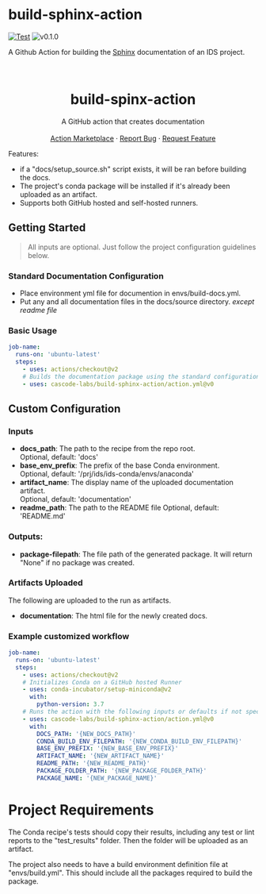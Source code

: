 # build-sphinx-action
[![Test](https://github.com/cascode-labs/build-sphinx-action/actions/workflows/test.yml/badge.svg)](https://github.com/cascode-labs/build-sphinx-action/actions/workflows/test.yml)
![v0.1.0](https://img.shields.io/badge/v-0.1.0-blue)

A Github Action for building the [Sphinx](https://www.sphinx-doc.org/en/master/) 
documentation of an IDS project.

<br />
<p align="center">

  <h1 align="center">build-spinx-action</h1>

  <p align="center">
    A GitHub action that creates documentation 
    <br />
    <br />
    <a href="https://github.com/github_username/repo_name">Action Marketplace</a>
    ·
    <a href="https://github.com/cascode-labs/build-sphinx-action/issues">Report Bug</a>
    ·
    <a href="https://github.com/cascode-labs/build-sphinx-action/issues">Request Feature</a>
  </p>
</p>

Features:
- if a "docs/setup_source.sh" script exists, it will be ran before building the docs.
- The project's conda package will be installed if it's already been uploaded as an artifact. 
- Supports both GitHub hosted and self-hosted runners.  

## Getting Started
> All inputs are optional. Just follow the project configuration guidelines below.

### Standard Documentation Configuration
- Place environment yml file for documention in envs/build-docs.yml.
- Put any and all documentation files in the docs/source directory. _except readme file_

### Basic Usage
```yaml
job-name:
  runs-on: 'ubuntu-latest'
  steps:
    - uses: actions/checkout@v2
    # Builds the documentation package using the standard configuration
    - uses: cascode-labs/build-sphinx-action/action.yml@v0
```

## Custom Configuration
### Inputs
- **docs_path**: The path to the recipe from the repo root.  
  Optional, default: 'docs'
- **base_env_prefix**:  The prefix of the base Conda environment.  
  Optional, default: '/prj/ids/ids-conda/envs/anaconda'
- **artifact_name**:  The display name of the uploaded documentation artifact.  
  Optional, default: 'documentation'
- **readme_path**: The path to the README file 
  Optional, default: 'README.md'

### Outputs:
- **package-filepath**: The file path of the generated package.  It will return "None" if no package was created.

### Artifacts Uploaded

The following are uploaded to the run as artifacts.

- **documentation**: The html file for the newly created docs.


### Example customized workflow
```yaml
job-name:
  runs-on: 'ubuntu-latest'
  steps:
    - uses: actions/checkout@v2
    # Initializes Conda on a GitHub hosted Runner
    - uses: conda-incubator/setup-miniconda@v2
      with:
        python-version: 3.7
    # Runs the action with the following inputs or defaults if not specified.
    - uses: cascode-labs/build-sphinx-action/action.yml@v0
      with:
        DOCS_PATH: '{NEW_DOCS_PATH}'
        CONDA_BUILD_ENV_FILEPATH: '{NEW_CONDA_BUILD_ENV_FILEPATH}'
        BASE_ENV_PREFIX: '{NEW_BASE_ENV_PREFIX}'
        ARTIFACT_NAME: '{NEW_ARTIFACT_NAME}'
        README_PATH: '{NEW_README_PATH}'
        PACKAGE_FOLDER_PATH: '{NEW_PACKAGE_FOLDER_PATH}'
        PACKAGE_NAME: '{NEW_PACKAGE_NAME}'
```
# Project Requirements
The Conda recipe's tests should copy their results, including any test or lint reports to the "test_results" folder.
Then the folder will be uploaded as an artifact.

The project also needs to have a build environment definition file at "envs/build.yml".  This should include all the 
packages required to build the package.
